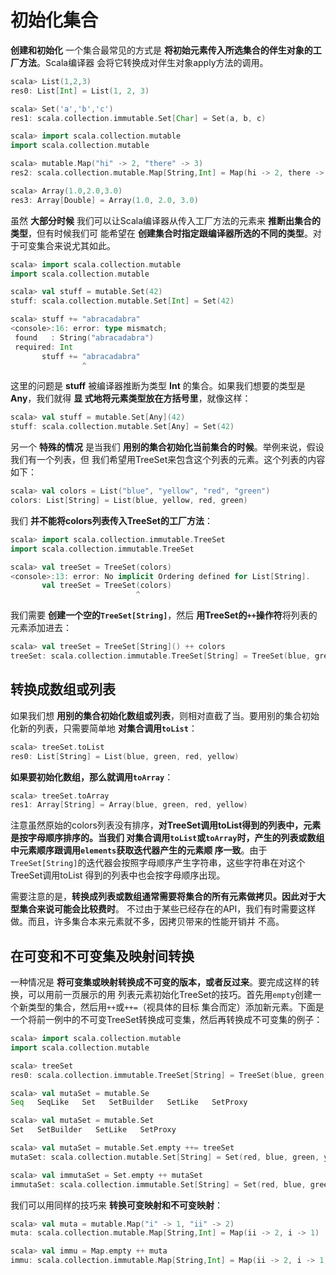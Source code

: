 初始化集合
===================================================================================
**创建和初始化** 一个集合最常见的方式是 **将初始元素传入所选集合的伴生对象的工厂方法**。Scala编译器
会将它转换成对伴生对象apply方法的调用。
```scala
scala> List(1,2,3)
res0: List[Int] = List(1, 2, 3)

scala> Set('a','b','c')
res1: scala.collection.immutable.Set[Char] = Set(a, b, c)

scala> import scala.collection.mutable
import scala.collection.mutable

scala> mutable.Map("hi" -> 2, "there" -> 3)
res2: scala.collection.mutable.Map[String,Int] = Map(hi -> 2, there -> 3)

scala> Array(1.0,2.0,3.0)
res3: Array[Double] = Array(1.0, 2.0, 3.0)
```
虽然 **大部分时候** 我们可以让Scala编译器从传入工厂方法的元素来 **推断出集合的类型**，但有时候我们可
能希望在 **创建集合时指定跟编译器所选的不同的类型**。对于可变集合来说尤其如此。
```scala
scala> import scala.collection.mutable
import scala.collection.mutable

scala> val stuff = mutable.Set(42)
stuff: scala.collection.mutable.Set[Int] = Set(42)

scala> stuff += "abracadabra"
<console>:16: error: type mismatch;
 found   : String("abracadabra")
 required: Int
       stuff += "abracadabra"
                ^
```
这里的问题是 **stuff** 被编译器推断为类型 **Int** 的集合。如果我们想要的类型是 **Any**，我们就得 **显
式地将元素类型放在方括号里**，就像这样：
```scala
scala> val stuff = mutable.Set[Any](42)
stuff: scala.collection.mutable.Set[Any] = Set(42)
```
另一个 **特殊的情况** 是当我们 **用别的集合初始化当前集合的时候**。举例来说，假设我们有一个列表，但
我们希望用TreeSet来包含这个列表的元素。这个列表的内容如下：
```scala
scala> val colors = List("blue", "yellow", "red", "green")
colors: List[String] = List(blue, yellow, red, green)
```
我们 **并不能将colors列表传入TreeSet的工厂方法**：
```scala
scala> import scala.collection.immutable.TreeSet
import scala.collection.immutable.TreeSet

scala> val treeSet = TreeSet(colors)
<console>:13: error: No implicit Ordering defined for List[String].
       val treeSet = TreeSet(colors)
                            ^
```
我们需要 **创建一个空的`TreeSet[String]`**，然后 **用TreeSet的`++`操作符**将列表的元素添加进去：
```scala
scala> val treeSet = TreeSet[String]() ++ colors
treeSet: scala.collection.immutable.TreeSet[String] = TreeSet(blue, green, red, yellow)
```

## 转换成数组或列表
如果我们想 **用别的集合初始化数组或列表**，则相对直截了当。要用别的集合初始化新的列表，只需要简单地
**对集合调用`toList`**：
```scala
scala> treeSet.toList
res0: List[String] = List(blue, green, red, yellow)
```
**如果要初始化数组，那么就调用`toArray`**：
```scala
scala> treeSet.toArray
res1: Array[String] = Array(blue, green, red, yellow)
```
注意虽然原始的colors列表没有排序，**对TreeSet调用toList得到的列表中，元素是按字母顺序排序的。当我们
对集合调用`toList`或`toArray`时，产生的列表或数组中元素顺序跟调用`elements`获取迭代器产生的元素顺
序一致**。由于`TreeSet[String]`的迭代器会按照字母顺序产生字符串，这些字符串在对这个TreeSet调用toList
得到的列表中也会按字母顺序出现。

需要注意的是，**转换成列表或数组通常需要将集合的所有元素做拷贝。因此对于大型集合来说可能会比较费时**。
不过由于某些已经存在的API，我们有时需要这样做。而且，许多集合本来元素就不多，因拷贝带来的性能开销并
不高。

## 在可变和不可变集及映射间转换
一种情况是 **将可变集或映射转换成不可变的版本，或者反过来**。要完成这样的转换，可以用前一页展示的用
列表元素初始化TreeSet的技巧。首先用`empty`创建一个新类型的集合，然后用`++`或`++=`（视具体的目标
集合而定）添加新元素。下面是一个将前一例中的不可变TreeSet转换成可变集，然后再转换成不可变集的例子：
```scala
scala> import scala.collection.mutable
import scala.collection.mutable

scala> treeSet
res0: scala.collection.immutable.TreeSet[String] = TreeSet(blue, green, red, yellow)

scala> val mutaSet = mutable.Se
Seq   SeqLike   Set   SetBuilder   SetLike   SetProxy

scala> val mutaSet = mutable.Set
Set   SetBuilder   SetLike   SetProxy

scala> val mutaSet = mutable.Set.empty ++= treeSet 
mutaSet: scala.collection.mutable.Set[String] = Set(red, blue, green, yellow)

scala> val immutaSet = Set.empty ++ mutaSet
immutaSet: scala.collection.immutable.Set[String] = Set(red, blue, green, yellow)
```
我们可以用同样的技巧来 **转换可变映射和不可变映射**：
```scala
scala> val muta = mutable.Map("i" -> 1, "ii" -> 2)
muta: scala.collection.mutable.Map[String,Int] = Map(ii -> 2, i -> 1)

scala> val immu = Map.empty ++ muta
immu: scala.collection.immutable.Map[String,Int] = Map(ii -> 2, i -> 1)
```

